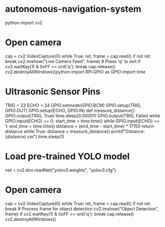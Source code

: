 # autonomous-navigation-system
python
import cv2

# Open camera
cap = cv2.VideoCapture(0)
while True:
    ret, frame = cap.read()
    if not ret:
        break
    cv2.imshow("Live Camera Feed", frame)
    # Press 'q' to exit
    if cv2.waitKey(1) & 0xFF == ord('q'):
        break
cap.release()
cv2.destroyAllWindows()python
import RPi.GPIO as GPIO
import time
# Ultrasonic Sensor Pins
TRIG = 23
ECHO = 24
GPIO.setmode(GPIO.BCM)
GPIO.setup(TRIG, GPIO.OUT)
GPIO.setup(ECHO, GPIO.IN)
def measure_distance():
    GPIO.output(TRIG, True)
    time.sleep(0.00001)
    GPIO.output(TRIG, False)
    while GPIO.input(ECHO) == 0:
        start_time = time.time()
    while GPIO.input(ECHO) == 1:
        end_time = time.time()
    distance = (end_time - start_time) * 17150
    return distance
while True:
    distance = measure_distance()
    print(f"Distance: {distance} cm")
    time.sleep(1)

# Load pre-trained YOLO model
net = cv2.dnn.readNet("yolov3.weights", "yolov3.cfg")
# Open camera
cap = cv2.VideoCapture(0)
while True:
    ret, frame = cap.read()
    if not ret:
        break
    # Process frame for object detection
    cv2.imshow("Object Detection", frame)
    if cv2.waitKey(1) & 0xFF == ord('q'):
        break
cap.release()
cv2.destroyAllWindows()
